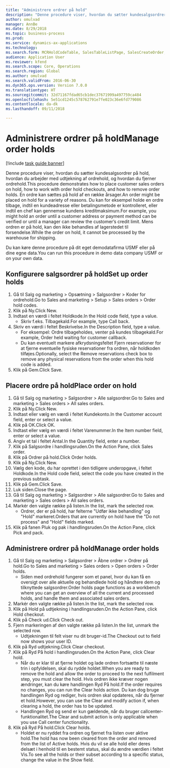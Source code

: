 ```yaml
--- 
title: "Administrere ordrer på hold"
description: "Denne procedure viser, hvordan du sætter kundesalgsordrer på hold, hvordan du arbejder med udtjekning af ordrehold, og hvordan du fjerner ordrehold."
author: omulvad
manager: AnnBe
ms.date: 8/29/2018
ms.topic: business-process
ms.prod: 
ms.service: dynamics-ax-applications
ms.technology: 
ms.search.form: MCRHoldCodeTable, SalesTableListPage, SalesCreateOrder, SalesTable, MCRHoldCodeTrans
audience: Application User
ms.reviewer: kfend
ms.search.scope: Core, Operations
ms.search.region: Global
ms.author: omulvad
ms.search.validFrom: 2016-06-30
ms.dyn365.ops.version: Version 7.0.0
ms.translationtype: HT
ms.sourcegitcommit: 32d71167fdad65cb1dec37671999a497759ca484
ms.openlocfilehash: 5e51cd1245c578762791e7fe023c36e6fd779086
ms.contentlocale: da-dk
ms.lasthandoff: 09/11/2018

---
```

# <a name="manage-order-holds"></a><span data-ttu-id="3685a-103">Administrere ordrer på hold</span><span class="sxs-lookup"><span data-stu-id="3685a-103">Manage order holds</span></span>

[!include [task guide banner](../../includes/task-guide-banner.md)]

<span data-ttu-id="3685a-104">Denne procedure viser, hvordan du sætter kundesalgsordrer på hold, hvordan du arbejder med udtjekning af ordrehold, og hvordan du fjerner ordrehold.</span><span class="sxs-lookup"><span data-stu-id="3685a-104">This procedure demonstrates how to place customer sales orders on hold, how to work with order hold checkouts, and how to remove order holds.</span></span> <span data-ttu-id="3685a-105">En ordre kan sættes på hold af en række årsager.</span><span class="sxs-lookup"><span data-stu-id="3685a-105">An order might be placed on hold for a variety of reasons.</span></span> <span data-ttu-id="3685a-106">Du kan for eksempel holde en ordre tilbage, indtil en kundeadresse eller betalingsmetode er kontrolleret, eller indtil en chef kan gennemse kundens kreditmaksimum.</span><span class="sxs-lookup"><span data-stu-id="3685a-106">For example, you might hold an order until a customer address or payment method can be verified or until a manager can review the customer’s credit limit.</span></span> <span data-ttu-id="3685a-107">Mens ordren er på hold, kan den ikke behandles af lagerstedet til forsendelse.</span><span class="sxs-lookup"><span data-stu-id="3685a-107">While the order on hold, it cannot be processed by the warehouse for shipping.</span></span> 

<span data-ttu-id="3685a-108">Du kan køre denne procedure på dit eget demodatafirma USMF eller på dine egne data.</span><span class="sxs-lookup"><span data-stu-id="3685a-108">You can run this procedure in demo data company USMF or on your own data.</span></span>


## <a name="set-up-order-holds"></a><span data-ttu-id="3685a-109">Konfigurere salgsordrer på hold</span><span class="sxs-lookup"><span data-stu-id="3685a-109">Set up order holds</span></span>
1. <span data-ttu-id="3685a-110">Gå til Salg og marketing > Opsætning > Salgsordrer > Koder for ordrehold.</span><span class="sxs-lookup"><span data-stu-id="3685a-110">Go to Sales and marketing > Setup > Sales orders > Order hold codes.</span></span>
2. <span data-ttu-id="3685a-111">Klik på Ny.</span><span class="sxs-lookup"><span data-stu-id="3685a-111">Click New.</span></span>
3. <span data-ttu-id="3685a-112">Indtast en værdi i feltet Holdkode.</span><span class="sxs-lookup"><span data-stu-id="3685a-112">In the Hold code field, type a value.</span></span>
    * <span data-ttu-id="3685a-113">Skriv f.eks. Tilbagekald.</span><span class="sxs-lookup"><span data-stu-id="3685a-113">For example, type Call back.</span></span>  
4. <span data-ttu-id="3685a-114">Skriv en værdi i feltet Beskrivelse.</span><span class="sxs-lookup"><span data-stu-id="3685a-114">In the Description field, type a value.</span></span>
    * <span data-ttu-id="3685a-115">For eksempel: Ordre tilbageholdes, venter på kundes tilbagekald.</span><span class="sxs-lookup"><span data-stu-id="3685a-115">For example, Order held waiting for customer callback.</span></span>  
    * <span data-ttu-id="3685a-116">Du kan eventuelt markere afkrydsningsfeltet Fjern reservationer for at fjerne eventuelle fysiske reservationer fra ordren, når holdkoden tilføjes.</span><span class="sxs-lookup"><span data-stu-id="3685a-116">Optionally, select the Remove reservations check box to remove any physical reservations from the order when this hold code is added.</span></span>  
5. <span data-ttu-id="3685a-117">Klik på Gem.</span><span class="sxs-lookup"><span data-stu-id="3685a-117">Click Save.</span></span>

## <a name="place-order-on-hold"></a><span data-ttu-id="3685a-118">Placere ordre på hold</span><span class="sxs-lookup"><span data-stu-id="3685a-118">Place order on hold</span></span>
1. <span data-ttu-id="3685a-119">Gå til Salg og marketing > Salgsordrer > Alle salgsordrer.</span><span class="sxs-lookup"><span data-stu-id="3685a-119">Go to Sales and marketing > Sales orders > All sales orders.</span></span>
2. <span data-ttu-id="3685a-120">Klik på Ny.</span><span class="sxs-lookup"><span data-stu-id="3685a-120">Click New.</span></span>
3. <span data-ttu-id="3685a-121">Indtast eller vælg en værdi i feltet Kundekonto.</span><span class="sxs-lookup"><span data-stu-id="3685a-121">In the Customer account field, enter or select a value.</span></span>
4. <span data-ttu-id="3685a-122">Klik på OK.</span><span class="sxs-lookup"><span data-stu-id="3685a-122">Click OK.</span></span>
5. <span data-ttu-id="3685a-123">Indtast eller vælg en værdi i feltet Varenummer.</span><span class="sxs-lookup"><span data-stu-id="3685a-123">In the Item number field, enter or select a value.</span></span>
6. <span data-ttu-id="3685a-124">Angiv et tal i feltet Antal.</span><span class="sxs-lookup"><span data-stu-id="3685a-124">In the Quantity field, enter a number.</span></span>
7. <span data-ttu-id="3685a-125">Klik på Salgsordre i handlingsruden.</span><span class="sxs-lookup"><span data-stu-id="3685a-125">On the Action Pane, click Sales order.</span></span>
8. <span data-ttu-id="3685a-126">Klik på Ordrer på hold.</span><span class="sxs-lookup"><span data-stu-id="3685a-126">Click Order holds.</span></span>
9. <span data-ttu-id="3685a-127">Klik på Ny.</span><span class="sxs-lookup"><span data-stu-id="3685a-127">Click New.</span></span>
10. <span data-ttu-id="3685a-128">Vælg den kode, du har oprettet i den tidligere underopgave, i feltet Holdkode.</span><span class="sxs-lookup"><span data-stu-id="3685a-128">In the Hold code field, select the code you have created in the previous subtask.</span></span>
11. <span data-ttu-id="3685a-129">Klik på Gem.</span><span class="sxs-lookup"><span data-stu-id="3685a-129">Click Save.</span></span>
12. <span data-ttu-id="3685a-130">Luk siden.</span><span class="sxs-lookup"><span data-stu-id="3685a-130">Close the page.</span></span>
13. <span data-ttu-id="3685a-131">Gå til Salg og marketing > Salgsordrer > Alle salgsordrer.</span><span class="sxs-lookup"><span data-stu-id="3685a-131">Go to Sales and marketing > Sales orders > All sales orders.</span></span>
14. <span data-ttu-id="3685a-132">Markér den valgte række på listen.</span><span class="sxs-lookup"><span data-stu-id="3685a-132">In the list, mark the selected row.</span></span>
    * <span data-ttu-id="3685a-133">Ordrer, der er på hold, har felterne "Udfør ikke behandling" og "Hold" markeret.</span><span class="sxs-lookup"><span data-stu-id="3685a-133">Orders that are currently on hold have the "Do not process" and "Hold" fields marked.</span></span>    
15. <span data-ttu-id="3685a-134">Klik på fanen Pluk og pak i handlingsruden.</span><span class="sxs-lookup"><span data-stu-id="3685a-134">On the Action Pane, click Pick and pack.</span></span>

## <a name="manage-order-holds"></a><span data-ttu-id="3685a-135">Administrere ordrer på hold</span><span class="sxs-lookup"><span data-stu-id="3685a-135">Manage order holds</span></span>
1. <span data-ttu-id="3685a-136">Gå til Salg og marketing > Salgsordrer > Åbne ordrer > Ordrer på hold.</span><span class="sxs-lookup"><span data-stu-id="3685a-136">Go to Sales and marketing > Sales orders > Open orders > Order holds.</span></span>
    * <span data-ttu-id="3685a-137">Siden med ordrehold fungerer som et panel, hvor du kan få en oversigt over alle aktuelle og behandlede hold og håndtere dem og tilknyttede salgsordrer.</span><span class="sxs-lookup"><span data-stu-id="3685a-137">Order holds page functions as a workbench where you can get an overview of all the current and processed holds, and handle them and associated sales orders.</span></span>      
2. <span data-ttu-id="3685a-138">Markér den valgte række på listen.</span><span class="sxs-lookup"><span data-stu-id="3685a-138">In the list, mark the selected row.</span></span>
3. <span data-ttu-id="3685a-139">Klik på Hold på udtjekning i handlingsruden.</span><span class="sxs-lookup"><span data-stu-id="3685a-139">On the Action Pane, click Hold checkout.</span></span>
4. <span data-ttu-id="3685a-140">Klik på Check ud.</span><span class="sxs-lookup"><span data-stu-id="3685a-140">Click Check out.</span></span>
5. <span data-ttu-id="3685a-141">Fjern markeringen af den valgte række på listen.</span><span class="sxs-lookup"><span data-stu-id="3685a-141">In the list, unmark the selected row.</span></span>
    * <span data-ttu-id="3685a-142">Udtjekningen til felt viser nu dit bruger-id.</span><span class="sxs-lookup"><span data-stu-id="3685a-142">The Checkout out to field now shows your user ID.</span></span>   
6. <span data-ttu-id="3685a-143">Klik på Ryd udtjekning.</span><span class="sxs-lookup"><span data-stu-id="3685a-143">Click Clear checkout.</span></span>
7. <span data-ttu-id="3685a-144">Klik på Ryd På hold i handlingsruden.</span><span class="sxs-lookup"><span data-stu-id="3685a-144">On the Action Pane, click Clear hold.</span></span>
    * <span data-ttu-id="3685a-145">Når du er klar til at fjerne holdet og lade ordren fortsætte til næste trin i opfyldelsen, skal du rydde holdet.</span><span class="sxs-lookup"><span data-stu-id="3685a-145">When you are ready to remove the hold and allow the order to proceed to the next fulfilment step, you must clear the hold.</span></span> <span data-ttu-id="3685a-146">Hvis ordren ikke kræver nogen ændringer, kan du køre handlingen Ryd På hold.</span><span class="sxs-lookup"><span data-stu-id="3685a-146">If the order requires no changes, you can run the Clear holds action.</span></span> <span data-ttu-id="3685a-147">Du kan dog bruge handlingen Ryd og rediger, hvis ordren skal opdateres, når du fjerner et hold.</span><span class="sxs-lookup"><span data-stu-id="3685a-147">However, you can use the Clear and modify action if, when clearing a hold, the order has to be updated.</span></span>      
    * <span data-ttu-id="3685a-148">Handlingen Ryd og send er kun gældende, når du bruger callcenter-funktionalitet.</span><span class="sxs-lookup"><span data-stu-id="3685a-148">The Clear and submit action is only applicable when you use Call center functionality.</span></span>  
8. <span data-ttu-id="3685a-149">Klik på Ryd På hold.</span><span class="sxs-lookup"><span data-stu-id="3685a-149">Click Clear holds.</span></span>
    * <span data-ttu-id="3685a-150">Holdet er nu ryddet fra ordren og fjernet fra listen over aktive hold.</span><span class="sxs-lookup"><span data-stu-id="3685a-150">The hold has now been cleared from the order and removed from the list of Active holds.</span></span> <span data-ttu-id="3685a-151">Hvis du vil se alle hold eller deres delsæt i henhold til en bestemt status, skal du ændre værdien i feltet Vis.</span><span class="sxs-lookup"><span data-stu-id="3685a-151">To see all the holds or their subset according to a specific status, change the value in the Show field.</span></span>     


